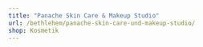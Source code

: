```yaml
---
title: "Panache Skin Care & Makeup Studio"
url: /bethlehem/panache-skin-care-und-makeup-studio/
shop: Kosmetik
---
```

